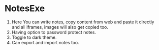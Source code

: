 # NotesExe

1. Here You can write notes, copy content from web and paste it directly and all iframes, images will also get copied too.
2. Having option to password protect notes.
3. Toggle to dark theme.
4. Can export and import notes too.
